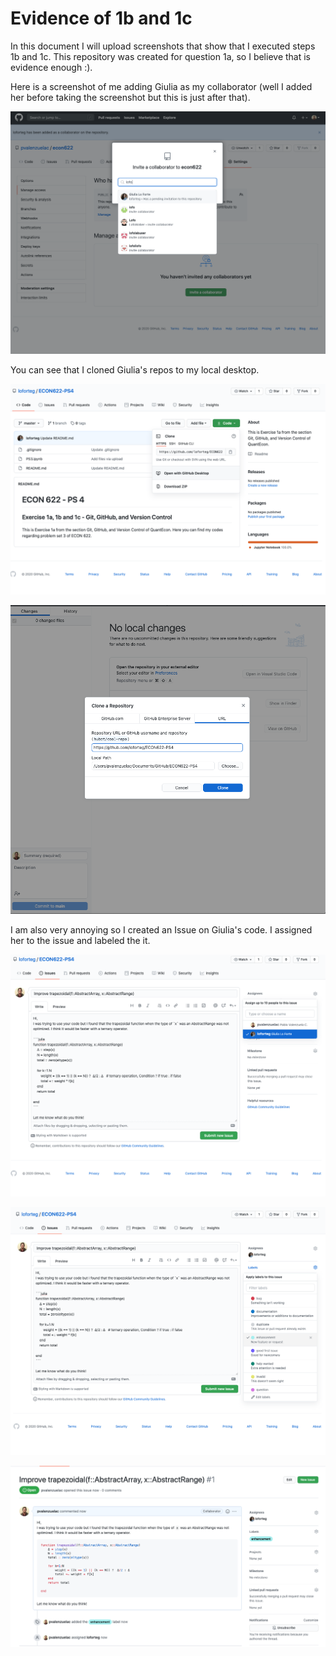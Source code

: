 # Evidence of 1b and 1c
In this document I will upload screenshots that show that I executed steps 1b and 1c. This repository was created for question 1a, so I believe that is evidence enough :).

Here is a screenshot of me adding Giulia as my collaborator (well I added her before taking the screenshot but this is just after that). 

![image](/screenshots/ss1.png)

You can see that I cloned Giulia's repos to my local desktop.

![image](/screenshots/ss2.png)

![image](/screenshots/ss3.png)

I am also very annoying so I created an Issue on Giulia's code. I assigned her to the issue and labeled the it.

![image](/screenshots/ss4.png)

![image](/screenshots/ss5.png)

![image](/screenshots/ss6.png)
